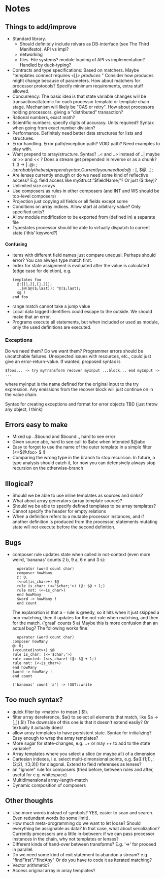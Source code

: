 # Notes
## Things to add/improve
- Standard library.
    - Should definitely include relvars as DB-interface (see The Third Manifesto). API vs impl?
    - networking
    - files. File systems? module loading of API vs implementation? Handled by duck-typing?
- Contracts and type specifications: Based on matchers. Maybe "templates connect requires <[<point>*]> produces <line>*"
  Consider how produces might change because of parameters.
  How about matchers for processor protocols? Specify minimum requirements, extra stuff allowed.
- Concurrency: The basic idea is that state variable changes will be transactional/atomic for each processor template or template chain stage.
  Mechanism will likely be "CAS or retry". How about processors holding processors, giving a "distributed" transaction?
- Rational numbers, exact math?
- Scientific numbers, specify digits of accuracy. Units required? Syntax when going from exact number division?
- Performance. Definitely need better data structures for lists and structures.
- Error handling. Error path/exception path? VOID path? Need examples to play with.
- Want prepend to array/structure. Syntax? ..< and ..> instead of ..| maybe or >> and << ? Does a stream get prepended
  in reverse or as a chunk? 1..3 -> |..@: $; is probably the best prepend syntax. Currently you need to do @: [$, $@...];
- Are lenses currently enough or do we need some kind of reflective access? E.g. field access like myStruct."$fieldName;"? Or just ($::key)?
- Unlimited size arrays
- Use composers as rules in other composers (and INT and WS should be top-level composers)
- Projection just copying all fields or all fields except some
- Conditions on array indices. Allow start at arbitrary value? Only specified units?
- Allow module modification to be exported from (defined in) a separate file
- Typestates processor should be able to virtually dispatch to current state ('this' keyword?)

#### Confusing
* items with different field names just compare unequal. Perhaps should error? You can always type match first.
* Index for state assignment is evaluated after the value is calculated (edge case for deletion), e.g.
  ```
  templates foo
    @:[[1,2],[1,2]];
    ..|@($@($;last)): ^@($;last);
    $@ !
  end foo
  ```
* range match cannot take a jump value
* Local data tagged identifiers could escape to the outside. We should make that an error.
* Programs execute all statements, but when included or used as module, only the used definitions are executed.

### Exceptions
Do we need them? Do we want them?
Programmer errors should be uncatchable failures.
Unexpected issues with resources, etc., could just give an error-return-value.
If wanted, proposed syntax is
```
$foos... -> try myTransform recover myInput ...block... end myInput -> ...
```
where myInput is the name defined for the original input to the try expression.
Any emissions from the recover block will just continue on in the value chain.

Syntax for creating exceptions and format for error objects TBD (just throw any object, I think)

## Errors easy to make
- Mixed up ..$bound and $bound.., hard to see error
- Given source abc, hard to see call to $abc when intended $@abc
- Easy to forget to use the name of the outer template in a simple filter \(<=$@.foo> $ !\)
- Comparing the wrong type in the branch to stop recursion. In future, a type analysis should catch it,
  for now you can defensively always stop recursion on the otherwise-branch

## Illogical?
- Should we be able to use inline templates as sources and sinks?
- What about array generators (array template source)?
- Should we be able to specify defined templates to be array templates?
- Cannot specify the header for empty relations
- When a definition refers to a mutable processor instances, and if another definition is produced from the processor, statements mutating state will not execute before the second definition.

## Bugs
* composer rule updates state when called in not-context (even more weird, 'bananas' counts 2 b, 9 a, 6 n and 3 s):
  ```
    operator (word count char)
    composer howMany
    @: 0;
    (<not|is_char>+) $@
    rule is_char: (<='$char;'>) (@: $@ + 1;)
    rule not: (<~is_char>)
    end howMany
    $word -> howMany !
    end count
  ```
  The explanation is that a `~` rule is greedy, so it hits when it just skipped a non-matching, then it updates for the not-rule when matching, and then for the match. ('graal' counts 5 a)
  Maybe this is more confusion than an actual bug? The following works fine:
  ```
    operator (word count char)
  composer howMany
  @: 0;
  (<counted|not>+) $@
  rule is_char: (<='$char;'>)
  rule counted: (<is_char>) (@: $@ + 1;)
  rule not: (<~is_char>)
  end howMany
  $word -> howMany !
  end count

  ('bananas' count 'a') -> !OUT::write
  ```

## Too much syntax?
- quick filter by \<match> to mean \(<match> $!\).
- filter array dereference, $a(<match>) to select all elements that match, like $a -> \[_](<match> $!\)
  The downside of this one is that it doesn't extend easily? Or textually it actually does!
- allow array templates to have persistent state. Syntax for initializing? Easy enough to wrap the array templates?
- More sugar for state-changes, e.g. ..+ or may ++ to add to the state variable?
- Array templates where you select a slice (or maybe all) of a dimension
- Cartesian indexes, i.e. select multi-dimensional points, e.g. $a([:(1;1), :(2;2), :(3;3)]) for diagonal. Extend to
  field referenses as lenses?
- an "ignore" rule for composers (tried before, between rules and after, useful for e.g. whitespace)
- Multidimensional array-length-match
- Dynamic composition of composers

## Other thoughts
- Use more words instead of symbols? YES, easier to scan and search. Even redundant words (to some limit).
- How much meta-programming do we want to let loose? Should everything be assignable as data? In that case, what about serialization?
  Currently processors are a little in-between: if we can pass processor instances in the chain, why not templates or lenses?
- Different kinds of hand-over between transforms? E.g. '=>' for proceed in parallel.
- Do we need some kind of exit statement to abandon a stream? e.g. "findFirst"/"findAny" Or do you have to code it as iterated matching?
- Vector arithmetic?
- Access original array in array templates?
